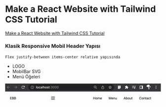 # Make a React Website with Tailwind CSS Tutorial

[Make a React Website with Tailwind CSS Tutorial](https://www.youtube.com/watch?v=gOQ31Kc8H5E)

### Klasik Responsive Mobil Header Yapısı

`Flex justify-between items-center relative yapısında`

- LOGO
- MobilBar SVG
- Menü Öğeleri

<img src='2022-06-12-00-40-22.png' alt='menü' width='600px'>
